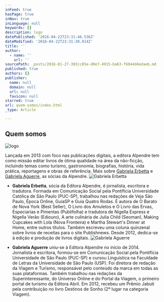 ```yaml
---
inFeed: true
hasPage: true
inNav: true
inLanguage: null
keywords: []
description: logo
datePublished: '2016-04-22T23:31:46.536Z'
dateModified: '2016-04-22T23:31:30.914Z'
title: ''
author:
  - name: ''
    url: ''
sourcePath: _posts/2016-01-27-303cc85e-d0e7-4915-ba63-f6044d4edaeb.md
published: true
authors: []
publisher:
  name: null
  domain: null
  url: null
  favicon: null
starred: true
url: quem-somos/index.html
_type: Article

---
```

## Quem somos
![logo](https://the-grid-user-content.s3-us-west-2.amazonaws.com/fbc5d44b-f625-443b-94e9-ce7937092c38.jpg)

Lançada em 2013 com foco nas publicações digitais, a editora Alpendre tem como missão editar livros de ótima qualidade na área da não-ficção, incluindo temas como turismo, gastronomia, biografias, história, vida prática, reportagens e obras de referência. Mais sobre [Gabriela Erbetta][0] e [Gabriela Aguerre][1], as sócias da Alpendre.
![Gabriela Erbetta](https://s3-us-west-2.amazonaws.com/the-grid-img/p/878f6bc8fbcd6708a959c6070e0bd14d4cdab5bf.jpg)

* **Gabriela Erbetta**, sócia da Editora Alpendre, é jornalista, escritora e tradutora. Formada em Comunicação Social pela Pontifícia Universidade Católica de São Paulo (PUC-SP), trabalhou nas redações de Veja São Paulo, Época Online, GuiaSP e Guia Quatro Rodas. É autora de O Barato de Nova York (Best Seller), O Livro dos Amuletos e O Livro das Ervas, Especiarias e Pimentas (Publifolha) e tradutora de Nigella Express e Nigella Verão (Ediouro), A arte culinária de Julia Child (Seoman), Making Cupcakes with Lola (Nova Fronteira) e Martha Stewart's Dinner at Home, entre outros títulos. Também escreveu uma coluna quinzenal sobre livros de receitas para o site Publishnews. Desde 2012, dedica-se à edição e produção de livros digitais. ![Gabriela Aguerre](https://the-grid-user-content.s3-us-west-2.amazonaws.com/2d1c8ad6-bf1b-4962-b81e-602ae46d6ee1.JPG)

* **Gabriela Aguerre** uniu-se à Editora Alpendre no início de 2014\. Jornalista e escritora, formou-se em Comunicação Social pela Pontifícia Universidade de São Paulo (PUC-SP) e cursou Linguística na Faculdade de Letras da Universidade de São Paulo (USP). Foi diretora de redação da Viagem e Turismo, responsável pelo conteúdo da marca em todas as suas plataformas. Também trabalhou nas redações da Superinteressante, do Universo Online e do Portal da Viagem, o primeiro portal de turismo da Editora Abril. Em 2012, recebeu um Prêmio Jabuti pela contribuição no livro Destinos de Sonho (2º lugar na categoria Viagem). 

[0]: https://thegrid.ai/alpendre/erbetta/
[1]: https://thegrid.ai/alpendre/aguerre/